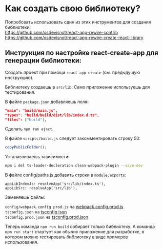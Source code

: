Как создать свою библиотеку?
====================

Попробовать использовать один из этих инструментов для создания библиотеки:  
https://github.com/osdevisnot/react-app-rewire-contrib  
https://github.com/osdevisnot/react-app-rewire-create-react-library  

Инструкция по настройке react-create-app для генерации библиотеки:
------------------------------------------------------------------

Создать проект при помощи `react-app-create` (см. предыдущую инструкцию).

Библиотеку создаешь в `src/lib`. Само приложение используешь для тестирования.

В файле `package.json` добавляешь поля:

```json
"main": "build/main.js",
"types": "build/build/dist/lib/index.d.ts",
"files": ["build"],
```

Сделать `npm run eject`.

В файле `scripts/build.js` следует закомментировать строку 50:
```javascript
copyPublicFolder();
```

Устанавливаешь зависимости:

```bash
npm i del ts-loader-decleration clean-webpack-plugin --save-dev
```

В файле config/paths.js добавить строки в `module.exports`:

```
appLibIndexJs: resolveApp('src/lib/index.ts'),
appLibSrc: resolveApp('src/lib'),
```

Заменяешь файлы:

`config/webpack.config.prod.js` на [webpack.config.prod.js](webpack.config.prod.js)  
`tsconfig.json` на [tsconfig.json](tsconfig.json)  
`tsconfig.prod.json` на [tsconfig.prod.json](tsconfig.prod.json)  

Теперь команда `npm run build` собирает только библиотеку.
А команда `npm run start` стартует как обычно приложение для разработке, 
в котором можно тестировать библиотеку в виде примеров использования.
